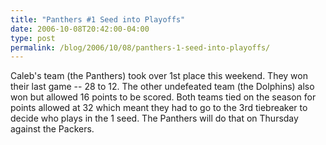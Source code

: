 ```yaml
---
title: "Panthers #1 Seed into Playoffs"
date: 2006-10-08T20:42:00-04:00
type: post
permalink: /blog/2006/10/08/panthers-1-seed-into-playoffs/
---
```

Caleb's team (the Panthers) took over 1st place this weekend. They won their last game -- 28 to 12. The other undefeated team (the Dolphins) also won but allowed 16 points to be scored. Both teams tied on the season for points allowed at 32 which meant they had to go to the 3rd tiebreaker to decide who plays in the 1 seed. The Panthers will do that on Thursday against the Packers.
